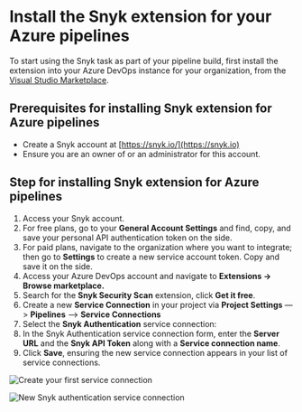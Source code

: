 # Install the Snyk extension for your Azure pipelines

To start using the Snyk task as part of your pipeline build, first install the extension into your Azure DevOps instance for your organization, from the [Visual Studio Marketplace](https://marketplace.visualstudio.com/items?itemName=Snyk.snyk-security-scan).

## **Prerequisites for installing Snyk extension for Azure pipelines**

* Create a Snyk account at [https://snyk.io/](https://snyk.io)
* Ensure you are an owner of or an administrator for this account.

## **Step for installing Snyk extension for Azure pipelines**

1. Access your Snyk account.
2. For free plans, go to your **General Account Settings** and find, copy, and save your personal API authentication token on the side.
3. For paid plans, navigate to the organization where you want to integrate; then go to **Settings** to create a new service account token. Copy and save it on the side.
4. Access your Azure DevOps account and navigate to **Extensions -> Browse marketplace.**
5. Search for the **Snyk Security Scan** extension, click **Get it free**.
6. Create a new **Service Connection** in your project via **Project Settings** —> **Pipelines** —> **Service Connections**
7. Select the **Snyk Authentication** service connection:
8. In the Snyk Authentication service connection form, enter the **Server URL** and the **Snyk API Token** along with a **Service connection name**.
9. Click **Save**, ensuring the new service connection appears in your list of service connections.

![Create your first service connection](../../../.gitbook/assets/ap\_-\_search.jpg)

![New Snyk authentication service connection](../../../.gitbook/assets/ap\_-\_config.jpg)
